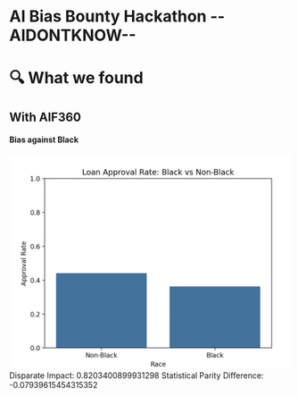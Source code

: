 # AI Bias Bounty Hackathon --AIDONTKNOW--


# 🔍 What we found
## With AIF360
#### Bias against Black
<img title="Bias against Black" alt="image of bias" src="visualization/Bias1.png">
Disparate Impact: 0.8203400899931298
Statistical Parity Difference: -0.07939615454315352
